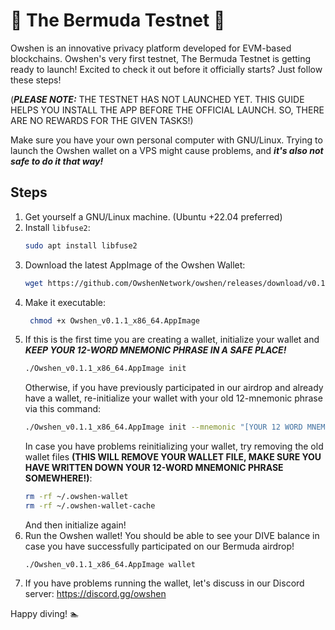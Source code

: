 # 🔺 The Bermuda Testnet 🔺

Owshen is an innovative privacy platform developed for EVM-based blockchains. Owshen's very first testnet, The Bermuda Testnet is getting ready to launch! Excited to check it out before it officially starts? Just follow these steps!

(***PLEASE NOTE:*** THE TESTNET HAS NOT LAUNCHED YET. THIS GUIDE HELPS YOU INSTALL THE APP BEFORE THE OFFICIAL LAUNCH. SO, THERE ARE NO REWARDS FOR THE GIVEN TASKS!)

Make sure you have your own personal computer with GNU/Linux. Trying to launch the Owshen wallet on a VPS might cause problems, and ***it's also not safe to do it that way!***

## Steps

1. Get yourself a GNU/Linux machine. (Ubuntu +22.04 preferred)
2. Install `libfuse2`:
    ```bash
    sudo apt install libfuse2
    ```
3. Download the latest AppImage of the Owshen Wallet:
    ```bash
    wget https://github.com/OwshenNetwork/owshen/releases/download/v0.1.1/Owshen_v0.1.1_x86_64.AppImage
    ```
4. Make it executable:
   ```bash
    chmod +x Owshen_v0.1.1_x86_64.AppImage
   ```
5. If this is the first time you are creating a wallet, initialize your wallet and ***KEEP YOUR 12-WORD MNEMONIC PHRASE IN A SAFE PLACE!***
    ```bash
    ./Owshen_v0.1.1_x86_64.AppImage init
    ```
    Otherwise, if you have previously participated in our airdrop and already have a wallet, re-initialize your wallet with your old 12-mnemonic phrase via this command:
    ```bash
    ./Owshen_v0.1.1_x86_64.AppImage init --mnemonic "[YOUR 12 WORD MNEMONIC-PHRASE]"
    ```
    In case you have problems reinitializing your wallet, try removing the old wallet files **(THIS WILL REMOVE YOUR WALLET FILE, MAKE SURE YOU HAVE WRITTEN DOWN YOUR 12-WORD MNEMONIC PHRASE SOMEWHERE!)**:
    ```bash
    rm -rf ~/.owshen-wallet
    rm -rf ~/.owshen-wallet-cache
    ```
    And then initialize again!
6. Run the Owshen wallet! You should be able to see your DIVE balance in case you have successfully participated on our Bermuda airdrop!
    ```
    ./Owshen_v0.1.1_x86_64.AppImage wallet
    ```
7. If you have problems running the wallet, let's discuss in our Discord server: https://discord.gg/owshen

 
Happy diving! :swimmer: 
